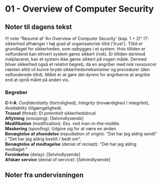 # 01 - Overview of Computer Security

## Noter til dagens tekst

!!! note "Resumé af 'An Overview of Computer Security' (kap. 1 + 2)"
    IT-sikkerhed afhænger i høj grad af organisatorisk tillid ('trust'). Tillid er grundlaget for sikkerheden, som opbygges i et system. Hvis tilliden er velfunderet kan ethvert system gøres sikkert (nok). Er tilliden derimod malplaceret, kan et system ikke gøres sikkert på nogen måde.
    Dermed bliver sikkerhed også et relativt begreb, da en angriber med nok ressourcer næsten altid vil kunne bryde sikkerhedsmekanismer og procedurer (den velfunderede tillid). Målet er at gøre det dyrere for angriberne at angribe end at opnå målet på anden vis.


### Begreber
**C-I-A**: *Confidentiality* (fortrolighed), *Integrity* (troværdighed / integritet), *Availability* (tilgængelighed).   
**Trussel** (threat): Et *potentielt* sikkerhedsbrud.   
**Aflytning** (snooping): [Selvindlysende]   
**Modifikation** (modification): Eks. ved man-in-the-middle.   
**Maskering** (spoofing): Udgive sig for at være en anden.    
**Benægtelse af afsendelse** (repudiation of origin): "Det har jeg aldrig sendt" / "Det har jeg aldrig bestilt / bedt om".   
**Benægtelse af modtagelse** (denial of reciept): "Det har jeg aldrig modtaget."   
**Forsinkelse** (delay): [Selvindlysende]   
**Afskær service** (denial of service): [Selvindlysende]   

## Noter fra undervisningen
